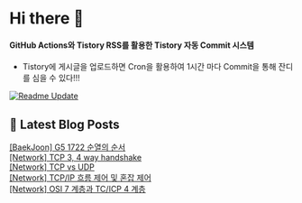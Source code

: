 
# Hi there 👋

#### GitHub Actions와 Tistory RSS를 활용한 Tistory 자동 Commit 시스템

- Tistory에 게시글을 업로드하면 Cron을 활용하여 1시간 마다 Commit을 통해 잔디를 심을 수 있다!!!

[![Readme Update](https://github.com/ParkSeYun98/Tistory/actions/workflows/main.yml/badge.svg)](https://github.com/ParkSeYun98/Tistory/actions/workflows/main.yml) <br>

## 📕 Latest Blog Posts

<a href=https://developisntcool.tistory.com/entry/BaekJoon-G5-1722-%EC%88%9C%EC%97%B4%EC%9D%98-%EC%88%9C%EC%84%9C>[BaekJoon] G5 1722 순열의 순서</a></br><a href=https://developisntcool.tistory.com/entry/Network-TCP-3-4-way-handshake>[Network] TCP 3, 4 way handshake</a></br><a href=https://developisntcool.tistory.com/entry/Network-TCP-vs-UDP>[Network] TCP vs UDP</a></br><a href=https://developisntcool.tistory.com/entry/Network-TCPIP-%ED%9D%90%EB%A6%84-%EC%A0%9C%EC%96%B4-%EB%B0%8F-%ED%98%BC%EC%9E%A1-%EC%A0%9C%EC%96%B4>[Network] TCP/IP 흐름 제어 및 혼잡 제어</a></br><a href=https://developisntcool.tistory.com/entry/OSI-7-%EA%B3%84%EC%B8%B5%EA%B3%BC-TCICP-4-%EA%B3%84%EC%B8%B5>[Network] OSI 7 계층과 TC/ICP 4 계층</a></br>